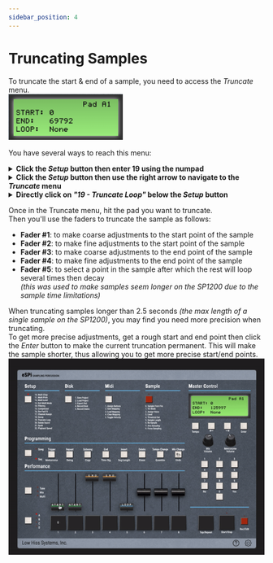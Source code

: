 ```yaml
---
sidebar_position: 4
---
```


# Truncating Samples

To truncate the start & end of a sample, you need to access the *Truncate* menu.<br/>
![Truncate Screen](img/truncate-screen.png)

You have several ways to reach this menu:

<details>
  <summary><b>Click the <i>Setup</i> button then enter 19 using the numpad</b></summary>

![Access Truncate Method #1](img/truncate-access1.gif)
</details>

<details>
  <summary><b>Click the <i>Setup</i> button then use the right arrow to navigate to the <i>Truncate</i> menu</b></summary>

![Access Truncate Method #2](img/truncate-access2.gif)
</details>

<details>
  <summary><b>Directly click on <i>"19 - Truncate Loop"</i> below the <i>Setup</i> button</b></summary>

*(Not available on Android)*

![Access Truncate Method #3](img/truncate-access3.gif)
</details>

Once in the Truncate menu, hit the pad you want to truncate.<br/>
Then you'll use the faders to truncate the sample as follows:
* **Fader #1**: to make coarse adjustments to the start point of the sample
* **Fader #2**: to make fine adjustments to the start point of the sample
* **Fader #3**: to make coarse adjustments to the end point of the sample
* **Fader #4**: to make fine adjustments to the end point of the sample
* **Fader #5**: to select a point in the sample after which the rest will loop several times then decay <br/>*(this was used to make samples seem longer on the SP1200 due to the sample time limitations)*

When truncating samples longer than 2.5 seconds *(the max length of a single sample on the SP1200)*, you may find you need more precision when truncating.<br/>
To get more precise adjustments, get a rough start and end point then click the *Enter* button to make the current truncation permanent. 
This will make the sample shorter, thus allowing you to get more precise start/end points.
![Permanent Truncation](img/truncate-permanent.gif)